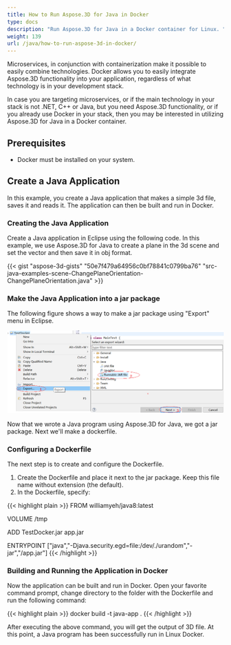 ```yaml
---
title: How to Run Aspose.3D for Java in Docker
type: docs
description: "Run Aspose.3D for Java in a Docker container for Linux. "
weight: 139
url: /java/how-to-run-aspose-3d-in-docker/
---
```


Microservices, in conjunction with containerization make it possible to easily combine technologies. Docker allows you to easily integrate Aspose.3D functionality into your application, regardless of what technology is in your development stack.

In case you are targeting microservices, or if the main technology in your stack is not .NET, C++ or Java, but you need Aspose.3D functionality, or if you already use Docker in your stack, then you may be interested in utilizing Aspose.3D for Java in a Docker container.

## Prerequisites

- Docker must be installed on your system. 

## Create a Java Application

In this example, you create a Java application that makes a simple 3d file, saves it and reads it. The application can then be built and run in Docker.

### Creating the Java Application

Create a Java application in Eclipse using the following code. In this example, we use Aspose.3D for Java to create a plane in the 3d scene and set the vector and then save it in obj format.

{{< gist "aspose-3d-gists" "50e7f479a64956c0bf78841c0799ba76" "src-java-examples-scene-ChangePlaneOrientation-ChangePlaneOrientation.java" >}}

### Make the Java Application into a jar package

The following figure shows a way to make a jar package using "Export" menu in Eclipse.

**![Make Jar using Eclipse](MakeJar.png)**

Now that we wrote a Java program using Aspose.3D for Java, we got a jar package. Next we'll make a dockerfile.

### Configuring a Dockerfile

The next step is to create and configure the Dockerfile.

1. Create the Dockerfile and place it next to the jar package. Keep this file name without extension (the default).
2. In the Dockerfile, specify:

{{< highlight plain >}}
   FROM williamyeh/java8:latest

   VOLUME /tmp

   ADD TestDocker.jar app.jar

   ENTRYPOINT ["java","-Djava.security.egd=file:/dev/./urandom","-jar","/app.jar"]
{{< /highlight >}}

### Building and Running the Application in Docker

Now the application can be built and run in Docker. Open your favorite command prompt, change directory to the folder with the Dockerfile and run the following command:

{{< highlight plain >}}
docker build -t java-app .
{{< /highlight >}}

After executing the above command, you will get the output of 3D file. At this point, a Java program has been successfully run in Linux Docker.
